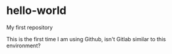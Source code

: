 # hello-world
My first repository

This is the first time I am using Github, isn't Gitlab similar to this environment?
